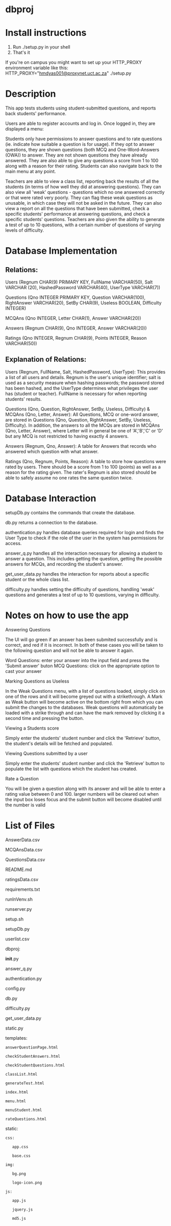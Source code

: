 dbproj
======

Install instructions
====================
1. Run ./setup.py in your shell
2. That's it

If you're on campus you might want to set up your HTTP_PROXY environment variable like this:
HTTP_PROXY="hmdyas001@proxynet.uct.ac.za" ./setup.py

Description
=======================

This app tests students using student-submitted questions, and reports back students' performance.

Users are able to register accounts and log in. Once logged in, they are displayed a menu:

Students only have permissions to answer questions and to rate questions (ie. indicate how suitable a question is for
usage). If they opt to answer questions, they are shown questions (both MCQ and One-Word-Answers (OWA)) to answer.
They are not shown questions they have already answered. They are also able to give any questions a score from 1 to 100
along with a reason for their rating. Students can also navigate back to the main menu at any point.

Teachers are able to view a class list, reporting back the results of all the students (in terms of how well they did at
answering questions). They can also view all 'weak' questions - questions which no one answered correctly or that were 
rated very poorly. They can flag these weak questions as unusable, in which case they will not be asked in the future. 
They can also view a report on all the questions that have been submitted, check a specific students' performance at 
answering questions, and check a specific students' questions. Teachers are also given the ability to generate a test 
of up to 10 questions, with a certain number of questions of varying levels of difficulty.

Database Implementation
=======================

Relations:
----------

Users (Regnum CHAR(9) PRIMARY KEY, FullName  VARCHAR(50), Salt VARCHAR (20), HashedPassword VARCHAR(40),
 UserType VARCHAR(7))


Questions (Qno INTEGER PRIMARY KEY, Question VARCHAR(100), RightAnswer VARCHAR(20), SetBy CHAR(9), Useless
 BOOLEAN, Difficulty INTEGER)


MCQAns (Qno INTEGER, Letter CHAR(1), Answer VARCHAR(20))


Answers (Regnum CHAR(9), Qno INTEGER, Answer VARCHAR(20))


Ratings (Qno INTEGER, Regnum CHAR(9), Points INTEGER, Reason VARCHAR(50))


Explanation of Relations:
-------------------------

Users (Regnum, FullName, Salt, HashedPassword, UserType):
This provides a list of all users and details. Regnum is the user's unique identifier; salt is used as a security
measure when hashing passwords; the password stored has been hashed, and the UserType determines what privileges
the user has (student or teacher). FullName is necessary for when reporting students' results.


Questions (Qno, Question, RightAnswer, SetBy, Useless, Difficulty) & MCQAns (Qno, Letter, Answer): 
All Questions, MCQ or one-word answer, are stored in Questions (Qno, Question, RightAnswer, SetBy, Useless, Difficulty). In
addition, the answers to all the MCQs are stored in MCQAns (Qno, Letter, Answer), where Letter will in general
be one of 'A','B','C' or 'D' but any MCQ is not restricted to having exactly 4 answers.


Answers (Regnum, Qno, Answer):
A table for Answers that records who answered which question with what answer.

Ratings (Qno, Regnum, Points, Reason):
A table to store how questions were rated by users. There should be a score from 1 to 100 (points) as well as a
reason for the rating given. The rater's Regnum is also stored  should be able to safely assume no one rates
the same question twice.

Database Interaction
====================

setupDb.py contains the commands that create the database.

db.py returns a connection to the database.

authentication.py handles database queries required for login and finds the User Type to check if the role of the user 
in the system has permissions for access.

answer_q.py handles all the interaction necessary for allowing a student to answer a question. This includes getting the 
question, getting the possible answers for MCQs, and recording the student's answer.

get_user_data.py handles the interaction for reports about a specific student or the whole class list.

difficulty.py handles setting the difficulty of questions, handling 'weak' questions and generates a test of up to 10 
questions, varying in difficulty.


Notes on how to use the app
===========================

Answering Questions

 The UI will go green if an answer has been submited successfully and is correct, and red if it is incorrect.  In both of these cases you will be taken to the following question and will not be able to answer it again.

 Word Questions: enter your answer into the input field and press the 'Submit answer' buton
 MCQ Questions: click on the appropriate option to cast your answer
 
Marking Questions as Useless

 In the Weak Questions menu, with a list of questions loaded, simply click on one of the rows and it will become greyed out with a strikethrough.  A Mark as Weak button will become active on the bottom right from which you can submit the changes to the databases.  Weak questions will automatically be loaded with a strike through and can have the mark removed by clicking it a second time and pressing the button.
 
Viewing a Students score

 Simply enter the students' student number and click the 'Retrieve' button, the student's details will be fetched and populated.
 
Viewing Questions submitted by a user

 Simply enter the students' student number and click the 'Retrieve' button to populate the list with questions which the student has created.
 
Rate a Question

 You will be given a question along with its answer and will be able to enter a rating value between 0 and 100.  larger numbers will be cleared out when the input box loses focus and the submit button will become disabled until the number is valid
 

List of Files
=============

AnswerData.csv

MCQAnsData.csv

QuestionsData.csv

README.md

ratingsData.csv

requirements.txt

runInVenv.sh

runserver.py

setup.sh

setupDb.py

userlist.csv

dbproj:

  __init__.py
  
  answer_q.py
  
  authentication.py
  
  config.py
  
  db.py
  
  difficulty.py
  
  get_user_data.py
  
  static.py
  
  templates:
  
    answerQuestionPage.html
    
    checkStudentAnswers.html
    
    checkStudentQuestions.html
    
    classList.html
    
    generateTest.html
    
    index.html
    
    menu.html
    
    menuStudent.html
    
    rateQuestions.html
    
  static: 
  
    css:
    
       app.css
       
       base.css
       
    img:
    
       bg.png
       
       logo-icon.png
       
    js:
    
       app.js
       
       jquery.js
       
       md5.js



